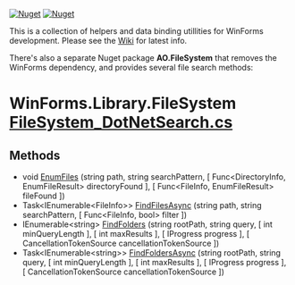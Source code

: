 [![Nuget](https://img.shields.io/nuget/v/WinForms.Library?label=WinForms.Library)](https://www.nuget.org/packages/WinForms.Library/) [![Nuget](https://img.shields.io/nuget/v/AO.FileSystem?label=AO.FileSystem)](https://www.nuget.org/packages/AO.FileSystem/)

This is a collection of helpers and data binding utillities for WinForms development. Please see the [Wiki](https://github.com/adamosoftware/WinForms.Library/wiki) for latest info.

There's also a separate Nuget package **AO.FileSystem** that removes the WinForms dependency, and provides several file search methods:

# WinForms.Library.FileSystem [FileSystem_DotNetSearch.cs](https://github.com/adamosoftware/WinForms.Library/blob/master/WinForms.Library/FileSystem_DotNetSearch.cs)
## Methods
- void [EnumFiles](https://github.com/adamosoftware/WinForms.Library/blob/master/WinForms.Library/FileSystem_DotNetSearch.cs#L28)
 (string path, string searchPattern, [ Func<DirectoryInfo, EnumFileResult> directoryFound ], [ Func<FileInfo, EnumFileResult> fileFound ])
- Task\<IEnumerable\<FileInfo\>\> [FindFilesAsync](https://github.com/adamosoftware/WinForms.Library/blob/master/WinForms.Library/FileSystem_DotNetSearch.cs#L68)
 (string path, string searchPattern, [ Func<FileInfo, bool> filter ])
- IEnumerable\<string\> [FindFolders](https://github.com/adamosoftware/WinForms.Library/blob/master/WinForms.Library/FileSystem_DotNetSearch.cs#L112)
 (string rootPath, string query, [ int minQueryLength ], [ int maxResults ], [ IProgress<string> progress ], [ CancellationTokenSource cancellationTokenSource ])
- Task\<IEnumerable\<string\>\> [FindFoldersAsync](https://github.com/adamosoftware/WinForms.Library/blob/master/WinForms.Library/FileSystem_DotNetSearch.cs#L149)
 (string rootPath, string query, [ int minQueryLength ], [ int maxResults ], [ IProgress<string> progress ], [ CancellationTokenSource cancellationTokenSource ])
